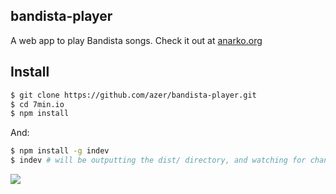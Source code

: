 ## bandista-player

A web app to play Bandista songs. Check it out at [anarko.org](http://anarko.org)

## Install

```bash
$ git clone https://github.com/azer/bandista-player.git
$ cd 7min.io
$ npm install
```

And:

```bash
$ npm install -g indev
$ indev # will be outputting the dist/ directory, and watching for changes to update it. 
```

![](http://tayfabandista.org/i/bandista.gif)
